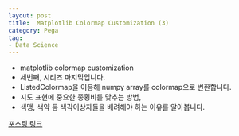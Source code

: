 ```yaml
---
layout: post
title:  Matplotlib Colormap Customization (3)
category: Pega
tag:
- Data Science
---
```



- matplotlib colormap customization
- 세번째, 시리즈 마지막입니다.
- ListedColormap을 이용해 numpy array를 colormap으로 변환합니다.
- 지도 표현에 중요한 종횡비를 맞추는 방법,
- 색맹, 색약 등 색각이상자들을 배려해야 하는 이유를 알아봅니다.

[포스팅 링크](https://jehyunlee.github.io/2020/08/11/Python-DS-26-custom_colormap_code2/)